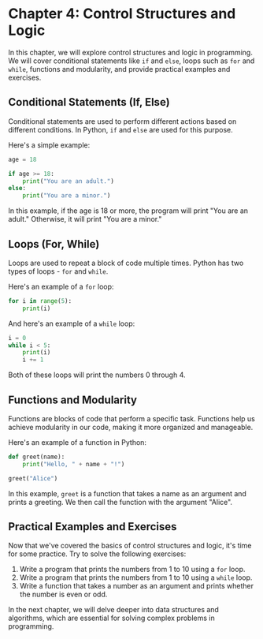 # Chapter 4: Control Structures and Logic

In this chapter, we will explore control structures and logic in programming. We will cover conditional statements like `if` and `else`, loops such as `for` and `while`, functions and modularity, and provide practical examples and exercises.

## Conditional Statements (If, Else)

Conditional statements are used to perform different actions based on different conditions. In Python, `if` and `else` are used for this purpose.

Here's a simple example:

```python
age = 18

if age >= 18:
    print("You are an adult.")
else:
    print("You are a minor.")
```

In this example, if the age is 18 or more, the program will print "You are an adult." Otherwise, it will print "You are a minor."

## Loops (For, While)

Loops are used to repeat a block of code multiple times. Python has two types of loops - `for` and `while`.

Here's an example of a `for` loop:

```python
for i in range(5):
    print(i)
```

And here's an example of a `while` loop:

```python
i = 0
while i < 5:
    print(i)
    i += 1
```

Both of these loops will print the numbers 0 through 4.

## Functions and Modularity

Functions are blocks of code that perform a specific task. Functions help us achieve modularity in our code, making it more organized and manageable.

Here's an example of a function in Python:

```python
def greet(name):
    print("Hello, " + name + "!")

greet("Alice")
```

In this example, `greet` is a function that takes a name as an argument and prints a greeting. We then call the function with the argument "Alice".

## Practical Examples and Exercises

Now that we've covered the basics of control structures and logic, it's time for some practice. Try to solve the following exercises:

1. Write a program that prints the numbers from 1 to 10 using a `for` loop.
2. Write a program that prints the numbers from 1 to 10 using a `while` loop.
3. Write a function that takes a number as an argument and prints whether the number is even or odd.

In the next chapter, we will delve deeper into data structures and algorithms, which are essential for solving complex problems in programming.
